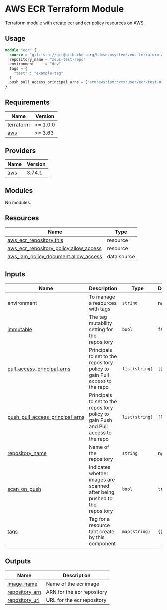# AWS ECR Terraform Module

Terraform module with create ecr and ecr policy resources on AWS.

## Usage

```terraform
module "ecr" {
  source = "git::ssh://git@bitbucket.org/bdmsecosystem/zeus-terraform-aws-ecr.git?ref=v1.0.0"
  repository_name = "zeus-test-repo"
  environment     = "dev"
  tags = {
    "test" : "example-tag"
  }
  push_pull_access_principal_arns = ["arn:aws:iam::xxx:user/ecr-test-user"]
}
```

## Requirements

| Name | Version |
|------|---------|
| <a name="requirement_terraform"></a> [terraform](#requirement\_terraform) | >= 1.0.0 |
| <a name="requirement_aws"></a> [aws](#requirement\_aws) | >= 3.63 |

## Providers

| Name | Version |
|------|---------|
| <a name="provider_aws"></a> [aws](#provider\_aws) | 3.74.1 |

## Modules

No modules.

## Resources

| Name | Type |
|------|------|
| [aws_ecr_repository.this](https://registry.terraform.io/providers/hashicorp/aws/latest/docs/resources/ecr_repository) | resource |
| [aws_ecr_repository_policy.allow_access](https://registry.terraform.io/providers/hashicorp/aws/latest/docs/resources/ecr_repository_policy) | resource |
| [aws_iam_policy_document.allow_access](https://registry.terraform.io/providers/hashicorp/aws/latest/docs/data-sources/iam_policy_document) | data source |

## Inputs

| Name | Description | Type | Default | Required |
|------|-------------|------|---------|:--------:|
| <a name="input_environment"></a> [environment](#input\_environment) | To manage a resources with tags | `string` | n/a | yes |
| <a name="input_immutable"></a> [immutable](#input\_immutable) | The tag mutability setting for the repository | `bool` | `false` | no |
| <a name="input_pull_access_principal_arns"></a> [pull\_access\_principal\_arns](#input\_pull\_access\_principal\_arns) | Principals to set to the repository policy to gain Pull access to the repo | `list(string)` | `[]` | no |
| <a name="input_push_pull_access_principal_arns"></a> [push\_pull\_access\_principal\_arns](#input\_push\_pull\_access\_principal\_arns) | Principals to set to the repository policy to gain Push and Pull access to the repo | `list(string)` | `[]` | no |
| <a name="input_repository_name"></a> [repository\_name](#input\_repository\_name) | Name of the repository | `string` | n/a | yes |
| <a name="input_scan_on_push"></a> [scan\_on\_push](#input\_scan\_on\_push) | Indicates whether images are scanned after being pushed to the repository | `bool` | `true` | no |
| <a name="input_tags"></a> [tags](#input\_tags) | Tag for a resource taht create by this component | `map(string)` | `{}` | no |

## Outputs

| Name | Description |
|------|-------------|
| <a name="output_image_name"></a> [image\_name](#output\_image\_name) | Name of the ecr image |
| <a name="output_repository_arn"></a> [repository\_arn](#output\_repository\_arn) | ARN for the ecr repository |
| <a name="output_repository_url"></a> [repository\_url](#output\_repository\_url) | URL for the ecr repository |
